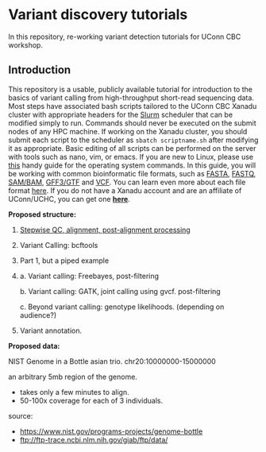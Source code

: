 # Variant discovery tutorials

In this repository, re-working variant detection tutorials for UConn CBC workshop. 

## Introduction

This repository is a usable, publicly available tutorial for introduction to the basics of variant calling from high-throughput short-read sequencing data. Most steps have associated bash scripts tailored to the UConn CBC Xanadu cluster with appropriate headers for the [Slurm](https://slurm.schedmd.com/documentation.html) scheduler that can be modified simply to run. Commands should never be executed on the submit nodes of any HPC machine.  If working on the Xanadu cluster, you should submit each script to the scheduler as `sbatch scriptname.sh` after modifying it as appropriate. Basic editing of all scripts can be performed on the server with tools such as nano, vim, or emacs.  If you are new to Linux, please use [this](https://bioinformatics.uconn.edu/unix-basics) handy guide for the operating system commands.  In this guide, you will be working with common bioinformatic file formats, such as [FASTA](https://en.wikipedia.org/wiki/FASTA_format), [FASTQ](https://en.wikipedia.org/wiki/FASTQ_format), [SAM/BAM](https://en.wikipedia.org/wiki/SAM_(file_format)), [GFF3/GTF](https://en.wikipedia.org/wiki/General_feature_format) and [VCF](https://en.wikipedia.org/wiki/Variant_Call_Format). You can learn even more about each file format [here](https://bioinformatics.uconn.edu/resources-and-events/tutorials/file-formats-tutorial/). If you do not have a Xanadu account and are an affiliate of UConn/UCHC, you can get one **[here](https://bioinformatics.uconn.edu/contact-us/)**.   

__Proposed structure:__

1. [ Stepwise QC, alignment, post-alignment processing ](/Part1_qc_alignment.md)

2. Variant Calling: bcftools 

3. Part 1, but a piped example

4. 
	a. Variant calling: Freebayes, post-filtering

	b. Variant calling: GATK, joint calling using gvcf. post-filtering

	c. Beyond variant calling: genotype likelihoods. (depending on audience?)

5. Variant annotation. 

__Proposed data:__

NIST Genome in a Bottle asian trio. chr20:10000000-15000000

an arbitrary 5mb region of the genome. 
- takes only a few minutes to align. 
- 50-100x coverage for each of 3 individuals. 

source:
- https://www.nist.gov/programs-projects/genome-bottle
- ftp://ftp-trace.ncbi.nlm.nih.gov/giab/ftp/data/
